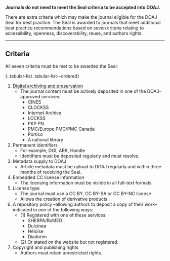 **Journals do not need to meet the Seal criteria to be accepted into DOAJ.**

There are extra criteria which may make the journal eligible for the DOAJ Seal for best practice. The Seal is awarded to journals that meet additional best practice recommendations based on seven criteria relating to accessibility, openness, discoverability, reuse, and authors rights.

---

## Criteria

All seven criteria must be met to be awarded the Seal:

{:.tabular-list .tabular-list--ordered}
1. [Digital archiving and preservation](https://blog.doaj.org/2015/01/28/applications-a-note-about-archiving-and-preservation/)
    - The journal content must be actively deposited in one of the DOAJ-approved services:
        - CINES
        - CLOCKSS
        - Internet Archive
        - LOCKSS
        - PKP PN
        - PMC/Europe PMC/PMC Canada
        - Portico
        - A national library
2. Permanent identifiers
    - For example, DOI, ARK, Handle
    - Identifiers must be deposited regularly and must resolve.
3. Metadata supply to DOAJ
    - Article metadata must be upload to DOAJ regularly and within three months of receiving the Seal.
4. Embedded CC license information
    - The licensing information must be visible in all full-text formats.
5. License type
    - The journal must use a CC BY, CC BY-SA or CC BY-NC license
    - Allows the creation of derivative products.
6. A repository policy &ndash;allowing authors to deposit a copy of their work&ndash; indicated in one of the following ways:
    - (1) Registered with one of these services:
        - SHERPA/RoMEO
        - Dulcinea
        - Héloïse
        - Diadorim
    - (2) Or stated on the website but not registered.
7. Copyright and publishing rights
    -  Authors must retain unrestricted rights.
